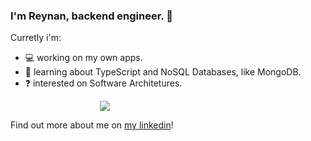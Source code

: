 
### I'm Reynan, backend engineer. 🤙
  
Curretly i'm:

- 💻 working on my own apps.
- 🌱 learning about TypeScript and NoSQL Databases, like MongoDB.
- ❓ interested on Software Architetures.

<div align="center"  style="width: 60%" >
<img src="https://media.giphy.com/media/QNFhOolVeCzPQ2Mx85/giphy.gif" align="center"/>
</div>
  
Find out more about me on <a href="https://www.linkedin.com/in/reynan-dev/" target="_blank">my linkedin</a>! 
